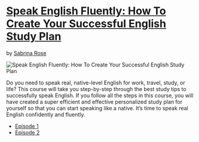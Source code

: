 # [Speak English Fluently: How To Create Your Successful English Study Plan](http://gohighbrow.com/portfolio/speak-english-fluently/)

by [Sabrina Rose](http://gohighbrow.com/team/sabrina-rose/)

![Speak English Fluently: How To Create Your Successful English Study Plan](http://gohighbrow.com/wp-content/uploads/2016/11/languages_Speak-English-fluently-01-1024x384.png)

Do you need to speak real, native-level English for work, travel, study, or life? This course will take you step-by-step through the best study tips to successfully speak English. If you follow all the steps in this course, you will have created a super efficient and effective personalized study plan for yourself so that you can start speaking like a native. It’s time to speak real English confidently and fluently.

- [Episode 1](episode-01.md)
- [Episode 2](episode-02.md)
